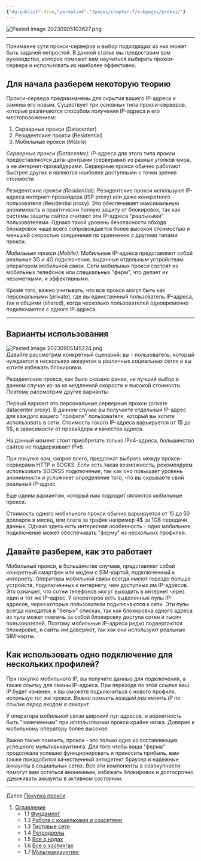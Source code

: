 ```yaml
---
{"dg-publish":true,"permalink":"/pages/chapter-7/subpages/proksi/"}
---
```



![Pasted image 20230905103627.png]()

---

Понимание сути прокси-серверов и выбор подходящих из них может быть задачей непростой. В данной статье мы предоставим вам руководство, которое поможет вам научиться выбирать прокси-сервера и использовать их наиболее эффективно.

## Для начала разберем некоторую теорию

Прокси-сервера предназначены для скрытия вашего IP-адреса и замены его новым. Существует три основных типа прокси-серверов, которые различаются способом получения IP-адреса и его местоположением:

1. Серверные прокси (Datacenter)
2. Резидентские прокси (Residential)
3. Мобильные прокси (Mobile)

_Серверные прокси (Datacenter)_: IP-адреса для этого типа прокси предоставляются дата-центрами (серверами) из разных уголков мира, а не интернет-провайдерами. Серверные прокси обычно работают быстрее других и являются наиболее доступными с точки зрения стоимости.

_Резидентские прокси (Residential)_: Резидентские прокси используют IP-адреса интернет-провайдера (ISP proxy) или даже конкретного пользователя (Residential proxy). Это обеспечивает максимальную анонимность и практически полную защиту от блокировок, так как системы защиты сайтов считают эти IP-адреса "реальными" пользователями. Однако такой уровень безопасности обхода блокировок чаще всего сопровождается более высокой стоимостью и меньшей скоростью соединения по сравнению с другими типами прокси.

_Мобильные прокси (Mobile)_: Мобильные IP-адреса представляют собой реальные 3G и 4G подключения, выданные отдельным устройствам оператором мобильной связи. Сети мобильных прокси состоят из мобильных телефонов или специальных "ферм", что делает их незаметными, и эффективными.

Кроме того, важно учитывать, что все прокси могут быть как персональными (private), где вы единственный пользователь IP-адреса, так и общими (shared), когда несколько пользователей одновременно подключаются с одного IP-адреса.

---

## Варианты использования

![Pasted image 20230905145224.png](https://publish-01.obsidian.md/access/fbfb77c9d75575cb2f047f49966a5098/%D0%A4%D0%B0%D0%B9%D0%BB%D1%8B/Pasted%20image%2020230905145224.png?ts=1710194400000&sig=ae1399fe6ee7eb25cfb1f13ffe7054163e47846ddcb82e0780d4e7e3f1dd76c1)  
Давайте рассмотрим конкретный сценарий: вы - пользователь, который нуждается в нескольких аккаунтах в различных социальных сетях и вы хотите избежать блокировки.

Резидентские прокси, как было сказано ранее, не лучший выбор в данном случае из-за их медленной скорости и высокой стоимости. Поэтому рассмотрим другие варианты.

Первый вариант это персональные серверные прокси (private datacenter proxy). В данном случае вы получаете отдельный IP-адрес для каждого вашего "профиля" пользователя, который вы хотите использовать в сети. Стоимость такого IP-адреса варьируется от 1$ до 5$, в зависимости от провайдера и качества адреса.

На данный момент стоит приобретать только IPv4-адреса, большинство сайтов не поддерживает IPv6.

При покупке вам, скорее всего, предложат выбрать между прокси-серверами HTTP и SOCKS. Если есть такая возможность, рекомендуем использовать SOCKS5 подключение, так как оно повышает уровень анонимности и усложняет определение того, что вы скрываете свой реальный IP-адрес.

Еще одним вариантом, который нам подходит являются мобильные прокси.

Стоимость одного мобильного прокси обычно варьируется от 15 до 50 долларов в месяц, или плата за трафик например 4$ за 1GB передачи данных. Однако здесь есть интересная особенность - одно мобильное подключение может обеспечивать "ферму" из нескольких профилей.

## Давайте разберем, как это работает

Мобильный прокси, в большинстве случаев, представляет собой конкретный смартфон или модем с SIM-картой, подключенный к интернету. Операторы мобильной связи всегда имеют гораздо больше устройств, подключенных к интернету, чем доступных им IP-адресов. Это означает, что сотни телефонов могут выходить в интернет через один и тот же IP-адрес. У операторов есть выделенные пулы IP-адресов, через которые пользователи подключаются к сети. Эти пулы всегда находятся в "белых" списках, так как блокировка одного адреса из пула может повлечь за собой блокировку доступа сотен и тысяч пользователей. Поэтому мобильные IP-адреса редко подвергаются блокировке, и сайты им доверяют, так как они используют реальные SIM-карты.

## Как использовать одно подключение для нескольких профилей?

При покупке мобильного IP, вы получите данные для подключения, а также ссылку для смены IP-адреса. При переходе по этой ссылке ваш IP будет изменен, и вы сможете подключиться с нового профиля, используя тот же прокси. _Важно помнить каждый раз менять IP по ссылке перед входом в аккаунт._

У оператора мобильной связи широкий пул адресов, и вероятность быть "замеченным" при использовании прокси крайне низка. Доверие к мобильному оператору более высокое.

Важно также помнить, прокси - это только одна из составляющих успешного мультиаккаунтинга. Для того чтобы ваша "ферма" продолжала успешно функционировать и приносить прибыль, вам также понадобится качественный антидетект браузер и надежные аккаунты в социальных сетях. Все эти компоненты в совокупности помогут вам остаться анонимным, избежать блокировок и долгосрочно удерживать аккаунты в активном состоянии.

---

Далее [Покупка прокси](https://hackmd.io/XeAQGBqhS-q3ie9l6lwakw)

1. [Оглавление](https://hackmd.io/_jJSNrZSRYKfaVAo1c4-Mw)
    - 1.1 [Фундамент](https://hackmd.io/xvWl5vEBRb-fJtuEiAsTdA)
    - 1.2 [Работа с кошельками и соцсетями](https://hackmd.io/xgwypxNlRIaXegOf668-DQ)
    - 1.3 [Тестовые сети](https://hackmd.io/QDzzknJESnq6ENSwcyItpw)
    - 1.4 [Ретродропы](https://hackmd.io/AIV8k_YTTFeDNv7Pk6fJiA)
    - 1.5 [Все о нодах](https://hackmd.io/xNGaD3HaR6SMOE6QmhQLsg)
    - 1.6 [Все о хостингах](https://hackmd.io/TxAsRlSmRvCvhELTQZTmFA)
    - 1.7 [Мультиаккаунтинг](https://hackmd.io/aInAebRES8OgiccMVDhDcw)
